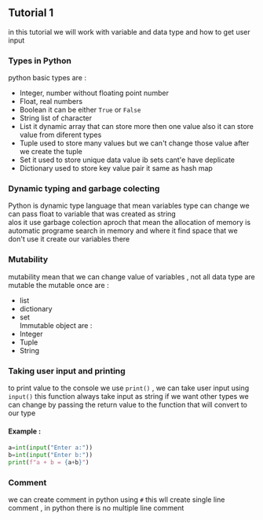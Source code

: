 ## Tutorial 1
in this tutorial we will work with variable and data type and how to get user input

### Types in Python
python basic types are :
* Integer, number without floating point number
* Float, real numbers 
* Boolean it can be either `True` or `False`
* String list of character
* List it dynamic array that can store more then one value also it can store value from diferent types 
* Tuple used to store many values but we can't change those value after we create the tuple
* Set it used to store unique data value ib sets cant'e have deplicate
* Dictionary used to store key value pair it same as hash map
### Dynamic typing and garbage colecting
Python is dynamic type language that mean variables type can change we can pass float to variable that was created as string  
alos it use garbage colection aproch that mean the allocation of memory is automatic programe search in memory and where it find space that we don't use it create our variables there
### Mutability
mutability mean that we can change value of variables , not all data type are mutable the mutable once are :
* list
* dictionary
* set  
Immutable object are :
* Integer
* Tuple
* String
### Taking user input and printing
to print value to the console we use `print()` , we can take user input using `input()` this function always take input as string if we want other types we can change by passing the return value to the function that will convert to our type
#### Example :
```Python
a=int(input("Enter a:"))
b=int(input("Enter b:"))
print(f"a + b = {a+b}")
```
### Comment 
we can create comment in python using `#` this wll create single line comment , in python there is no multiple line comment
